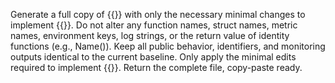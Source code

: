 Generate a full copy of {{}} with only the necessary minimal changes to implement {{}}. Do not alter any function names, struct names, metric names, environment keys, log strings, or the return value of identity functions (e.g., Name()). Keep all public behavior, identifiers, and monitoring outputs identical to the current baseline. Only apply the minimal edits required to implement {{}}. Return the complete file, copy-paste ready.


